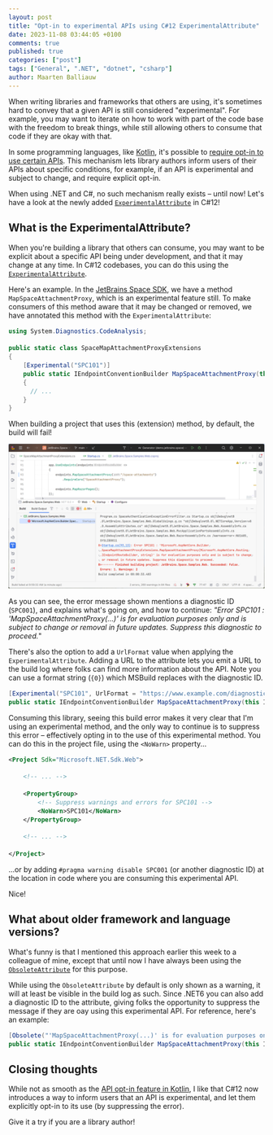 ```yaml
---
layout: post
title: "Opt-in to experimental APIs using C#12 ExperimentalAttribute"
date: 2023-11-08 03:44:05 +0100
comments: true
published: true
categories: ["post"]
tags: ["General", ".NET", "dotnet", "csharp"]
author: Maarten Balliauw
---
```


When writing libraries and frameworks that others are using, it's sometimes hard to convey that a given API is still considered "experimental".
For example, you may want to iterate on how to work with part of the code base with the freedom to break things, while still allowing others to consume that code if they are okay with that.

In some programming languages, like [Kotlin](https://kotlinlang.org/), it's possible to [require opt-in to use certain APIs](https://kotlinlang.org/docs/opt-in-requirements.html).
This mechanism lets library authors inform users of their APIs about specific conditions, for example, if an API is experimental and subject to change, and require explicit opt-in.

When using .NET and C#, no such mechanism really exists – until now! Let's have a look at the newly added [`ExperimentalAttribute`](https://learn.microsoft.com/en-us/dotnet/csharp/language-reference/proposals/csharp-12.0/experimental-attribute) in C#12!

## What is the ExperimentalAttribute?

When you're building a library that others can consume, you may want to be explicit about a specific API being under development, and that it may change at any time.
In C#12 codebases, you can do this using the [`ExperimentalAttribute`](https://learn.microsoft.com/en-us/dotnet/csharp/language-reference/proposals/csharp-12.0/experimental-attribute).

Here's an example. In the [JetBrains Space SDK](https://www.github.com/space-dotnet-sdk/), we have a method `MapSpaceAttachmentProxy`, which is an experimental feature still.
To make consumers of this method aware that it may be changed or removed, we have annotated this method with the `ExperimentalAttribute`:

```csharp
using System.Diagnostics.CodeAnalysis;

public static class SpaceMapAttachmentProxyExtensions
{
    [Experimental("SPC101")]
    public static IEndpointConventionBuilder MapSpaceAttachmentProxy(this IEndpointRouteBuilder endpoints, string path)
    {
      // ...
    }
}
```

When building a project that uses this (extension) method, by default, the build will fail!

![Build failure when using experimental API in .NET](/images/2023/11/experimentalattribute-csharp.png)

As you can see, the error message shown mentions a diagnostic ID (`SPC001`), and explains what's going on, and how to continue:
_"Error SPC101 : 'MapSpaceAttachmentProxy(...)' is for evaluation purposes only and is subject to change or removal in future updates. Suppress this diagnostic to proceed._"

There's also the option to add a `UrlFormat` value when applying the `ExperimentalAttribute`.
Adding a URL to the attribute lets you emit a URL to the build log where folks can find more information about the API.
Note you can use a format string (`{0}`) which MSBuild replaces with the diagnostic ID.

```csharp
[Experimental("SPC101", UrlFormat = "https://www.example.com/diagnostics/{0}.html")]
public static IEndpointConventionBuilder MapSpaceAttachmentProxy(this IEndpointRouteBuilder endpoints, string path)
```

Consuming this library, seeing this build error makes it very clear that I'm using an experimental method, and the only way to continue is to suppress this error – effectively opting in to the use of this experimental method.
You can do this in the project file, using the `<NoWarn>` property...

```xml
<Project Sdk="Microsoft.NET.Sdk.Web">

    <!-- ... -->

    <PropertyGroup>
        <!-- Suppress warnings and errors for SPC101 -->
        <NoWarn>SPC101</NoWarn>
    </PropertyGroup>

    <!-- ... -->

</Project>
```

...or by adding `#pragma warning disable SPC001` (or another diagnostic ID) at the location in code where you are consuming this experimental API.

Nice!

## What about older framework and language versions?

What's funny is that I mentioned this approach earlier this week to a colleague of mine, except that until now I have always been using the [`ObsoleteAttribute`](https://learn.microsoft.com/en-us/dotnet/api/system.obsoleteattribute) for this purpose.

While using the `ObsoleteAttribute` by default is only shown as a warning, it will at least be visible in the build log as such.
Since .NET6 you can also add a diagnostic ID to the attribute, giving folks the opportunity to suppress the message if they are oay using this experimental API.
For reference, here's an example:

```csharp
[Obsolete("'MapSpaceAttachmentProxy(...)' is for evaluation purposes only and is subject to change or removal in future updates. Suppress this diagnostic to remove this warning.", DiagnosticId = "SPC101")]
public static IEndpointConventionBuilder MapSpaceAttachmentProxy(this IEndpointRouteBuilder endpoints, string path)
```

## Closing thoughts

While not as smooth as the [API opt-in feature in Kotlin](https://kotlinlang.org/docs/opt-in-requirements.html), I like that C#12 now introduces a way to inform users that an API is experimental, and let them explicitly opt-in to its use (by suppressing the error).

Give it a try if you are a library author!